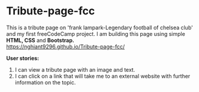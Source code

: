 # Tribute-page-fcc
This is a tribute page on 'frank lampark-Legendary football of chelsea club' and my first freeCodeCamp project.
I am building this page using simple **HTML, CSS** and **Bootstrap.** <br>
https://nghiant9296.github.io/Tribute-page-fcc/

**User stories:**
1. I can view a tribute page with an image and text.
2. I can click on a link that will take me to an external website with further information on the topic.
